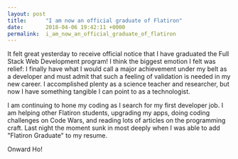 ```yaml
---
layout: post
title:      "I am now an official graduate of Flatiron"
date:       2018-04-06 19:42:11 +0000
permalink:  i_am_now_an_official_graduate_of_flatiron
---
```



It felt great yesterday to receive official notice that I have graduated the Full Stack Web Development program! I think the biggest emotion I felt was relief: I finally have what I would call a major achievement under my belt as a developer and must admit that such a feeling of validation is needed in my new career. I accomplished plenty as a science teacher and researcher, but now I have something tangible I can point to as a technologist. 

I am continuing to hone my coding as I search for my first developer job. I am helping other Flatiron students, upgrading my apps, doing coding challenges on Code Wars, and reading lots of articles on the programming craft. Last night the moment sunk in most deeply when I was able to add "Flatiron Graduate" to my resume. 

Onward Ho!
